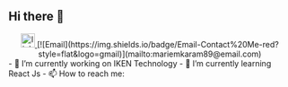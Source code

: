## Hi there 👋
<div align="center">
<a href="https://www.linkedin.com/in/mariem-karam/" target="_blank">
    <img src="https://img.shields.io/static/v1?message=LinkedIn&logo=linkedin&label=&color=0077B5&logoColor=white&labelColor=&style=for-the-badge" height="25" alt="linkedin profile"  />
  </a>
[![Email](https://img.shields.io/badge/Email-Contact%20Me-red?style=flat&logo=gmail)](mailto:mariemkaram89@email.com)
</div>
- 🔭 I’m currently working on IKEN Technology
- 🌱 I’m currently learning React Js 
- 📫 How to reach me:
  
<!--
**mariemkaram/mariemkaram** is a ✨ _special_ ✨ repository because its `README.md` (this file) appears on your GitHub profile.

Here are some ideas to get you started:


<!--- 👯 I’m looking to collaborate on ...
- 🤔 I’m looking for help with ...
- 💬 Ask me about ...

- 😄 Pronouns: ...
- ⚡ Fun fact: ...
-->
